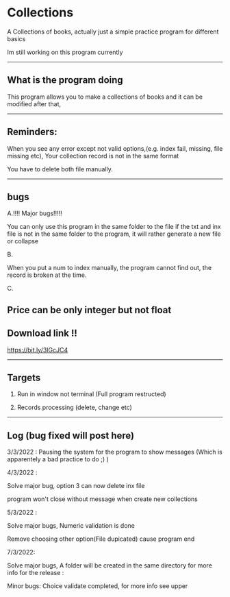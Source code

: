 # Collections
A Collections of books, actually just a simple practice program for different basics


Im still working on this program currently

-------------------------------------------------------------------------------------------------


What is the program doing
--------------------------
This program allows you to make a collections of books and it can be modified after that,


-------------------------------------------------------------------------------------------------


Reminders:
-------------------

When you see any error except not valid options,(e.g. index fail, missing, file missing etc), Your collection record is not in the same format


You have to delete both file manually.

-------------------------------------------------------------------------------------------------
bugs
----
A.!!!! Major bugs!!!!!


You can only use this program in the same folder to the file
if the txt and inx file is not in the same folder to the program, it will rather generate a new file or collapse


B.



When you put a num to index manually, the program cannot find out, the record is broken at the time.

C.



Price can be only integer but not float
-------------------------------------------------------------------------------------------------


Download link !!
-----------------

https://bit.ly/3IGcJC4


-------------------------------------------------------------------------------------------------


Targets
---------
1. Run in window not terminal (Full program restructed)


2. Records processing (delete, change etc)



-------------------------------------------------------------------------------------------------


Log (bug fixed will post here)
----
3/3/2022 : Pausing the system for the program to show messages (Which is apparentely a bad practice to do ;) )


4/3/2022 : 


Solve major bug, option 3 can now delete inx file 


program won't close without message when create new collections

5/3/2022 :

Solve major bugs, Numeric validation is done


Remove choosing other option(File dupicated) cause program end

7/3/2022:

Solve major bugs, A folder will be created in the same directory for more info for the release :


Minor bugs: Choice validate completed, for more info see upper
         
